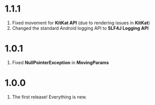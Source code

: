 # 1.1.1

1. Fixed movement for **KitKat API** (due to rendering issues in **KitKat**)
2. Changed the standard Android logging API to **SLF4J Logging API**

# 1.0.1

1. Fixed **NullPointerException** in **MovingParams**

# 1.0.0

1. The first release! Everything is new.
